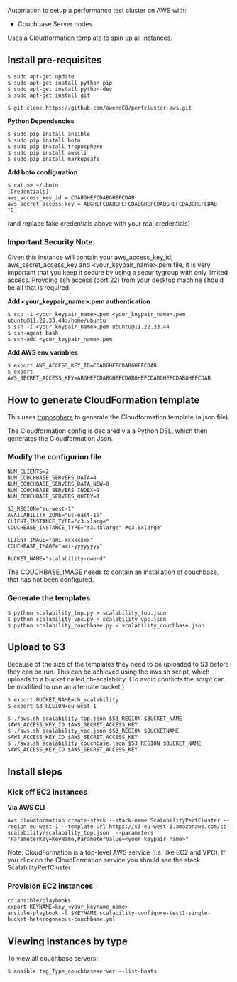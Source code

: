 
Automation to setup a performance test cluster on AWS with:

* Couchbase Server nodes

Uses a Cloudformation template to spin up all instances.

## Install pre-requisites
```
$ sudo apt-get update 
$ sudo apt-get install python-pip
$ sudo apt-get install python-dev
$ sudo apt-get install git

$ git clone https://github.com/owendCB/perfcluster-aws.git
```
**Python Dependencies**

```
$ sudo pip install ansible
$ sudo pip install boto
$ sudo pip install troposphere
$ sudo pip install awscli
$ sudo pip install markupsafe
```

**Add boto configuration**

```
$ cat >> ~/.boto
[Credentials]
aws_access_key_id = CDABGHEFCDABGHEFCDAB
aws_secret_access_key = ABGHEFCDABGHEFCDABGHEFCDABGHEFCDABGHEFCDAB
^D
```
(and replace fake credentials above with your real credentials)
### Important Security Note:
Given this instance will contain your aws_access_key_id, aws_secret_access_key
and <your_keypair_name>.pem file, it is very important that you keep it secure by
using a securitygroup with only limited access.  Provding ssh access (port 22) from
your desktop machine should be all that is required.


**Add <your_keypair_name>.pem authentication**

```
$ scp -i <your_keypair_name>.pem <your_keypair_name>.pem ubuntu@11.22.33.44:/home/ubuntu
$ ssh -i <your_keypair_name>.pem ubuntu@11.22.33.44
$ ssh-agent bash
$ ssh-add <your_keypair_name>.pem
```

**Add AWS env variables**

```
$ export AWS_ACCESS_KEY_ID=CDABGHEFCDABGHEFCDAB
$ export AWS_SECRET_ACCESS_KEY=ABGHEFCDABGHEFCDABGHEFCDABGHEFCDABGHEFCDAB
```

## How to generate CloudFormation template

This uses [troposphere](https://github.com/cloudtools/troposphere) to generate the Cloudformation template (a json file).

The Cloudformation config is declared via a Python DSL, which then generates the Cloudformation Json.

### Modify the configurion file
```
NUM_CLIENTS=2
NUM_COUCHBASE_SERVERS_DATA=4
NUM_COUCHBASE_SERVERS_DATA_NEW=0
NUM_COUCHBASE_SERVERS_INDEX=1
NUM_COUCHBASE_SERVERS_QUERY=1

S3_REGION="eu-west-1"
AVAILABILITY_ZONE="us-east-1a"
CLIENT_INSTANCE_TYPE="c3.xlarge"
COUCHBASE_INSTANCE_TYPE="r3.4xlarge" #c3.8xlarge"

CLIENT_IMAGE="ami-xxxxxxxx"
COUCHBASE_IMAGE="ami-yyyyyyyy"

BUCKET_NAME="scalability-owend"

```
The COUCHBASE_IMAGE needs to contain an installation of couchbase, that has not been configured.

### Generate the templates
```
$ python scalability_top.py > scalability_top.json
$ python scalability_vpc.py > scalability_vpc.json
$ python scalability_couchbase.py > scalability_couchbase.json
```

## Upload to S3

Because of the size of the templates they need to be uploaded to S3 before they can be run.  This can be achieved using the aws.sh script, which uploads to a bucket called cb-scalability. (To avoid conflicts the script can be modified to use an alternate bucket.)

```
$ export BUCKET_NAME=cb_scalability
$ export S3_REGION=eu-west-1
```

```
$ ./aws.sh scalability_top.json $S3_REGION $BUCKET_NAME $AWS_ACCESS_KEY_ID $AWS_SECRET_ACCESS_KEY
$ ./aws.sh scalability_vpc.json $S3_REGION $BUCKETNAME $AWS_ACCESS_KEY_ID $AWS_SECRET_ACCESS_KEY
$ ./aws.sh scalability_couchbase.json $S3_REGION $BUCKET_NAME $AWS_ACCESS_KEY_ID $AWS_SECRET_ACCESS_KEY
```

## Install steps

### Kick off EC2 instances

**Via AWS CLI**

```
aws cloudformation create-stack --stack-name ScalabilityPerfCluster --region eu-west-1 --template-url https://s3-eu-west-1.amazonaws.com/cb-scalability/scalability_top.json  --parameters "ParameterKey=KeyName,ParameterValue=<your_keypair_name>"
```

Note: CloudFormation is a top-level AWS service (i.e. like EC2 and VPC).  If you click on the CloudFormation service you should see the stack ScalabilityPerfCluster

### Provision EC2 instances

```
cd ansible/playbooks
export KEYNAME=key_<your_keyname_name>
ansible-playbook -l $KEYNAME scalability-configure-test1-single-bucket-heterogeneous-couchbase.yml
```

## Viewing instances by type

To view all couchbase servers:

```
$ ansible tag_Type_couchbaseserver --list-hosts
```
